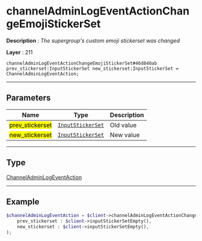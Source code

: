 # channelAdminLogEventActionChangeEmojiStickerSet

**Description** : *The supergroup's custom emoji stickerset was changed*

**Layer** : 211

```tl
channelAdminLogEventActionChangeEmojiStickerSet#46d840ab prev_stickerset:InputStickerSet new_stickerset:InputStickerSet = ChannelAdminLogEventAction;
```

---

## Parameters

| Name | Type | Description |
| :---: | :---: | :--- |
| <mark>prev_stickerset</mark> | [`InputStickerSet`](type/InputStickerSet) | Old value |
| <mark>new_stickerset</mark> | [`InputStickerSet`](type/InputStickerSet) | New value |

---

## Type

[ChannelAdminLogEventAction](type/ChannelAdminLogEventAction)

---

## Example

```php
$channelAdminLogEventAction = $client->channelAdminLogEventActionChangeEmojiStickerSet(
	prev_stickerset : $client->inputStickerSetEmpty(),
	new_stickerset : $client->inputStickerSetEmpty(),
);
```